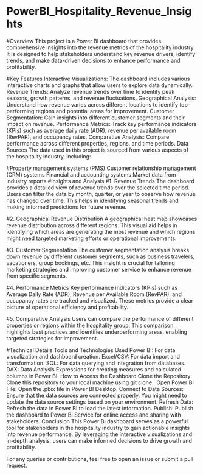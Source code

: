 # PowerBI_Hospitality_Revenue_Insights
#Overview
This project is a Power BI dashboard that provides comprehensive insights into the revenue metrics of the hospitality industry. It is designed to help stakeholders understand key revenue drivers, identify trends, and make data-driven decisions to enhance performance and profitability.

#Key Features
Interactive Visualizations: The dashboard includes various interactive charts and graphs that allow users to explore data dynamically.
Revenue Trends: Analyze revenue trends over time to identify peak seasons, growth patterns, and revenue fluctuations.
Geographical Analysis: Understand how revenue varies across different locations to identify top-performing regions and potential areas for improvement.
Customer Segmentation: Gain insights into different customer segments and their impact on revenue.
Performance Metrics: Track key performance indicators (KPIs) such as average daily rate (ADR), revenue per available room (RevPAR), and occupancy rates.
Comparative Analysis: Compare performance across different properties, regions, and time periods.
Data Sources
The data used in this project is sourced from various aspects of the hospitality industry, including:

#Property management systems (PMS)
Customer relationship management (CRM) systems
Financial and accounting systems
Market data from industry reports
#Insights and Analysis
#1. Revenue Trends
The dashboard provides a detailed view of revenue trends over the selected time period. Users can filter the data by month, quarter, or year to observe how revenue has changed over time. This helps in identifying seasonal trends and making informed predictions for future revenue.

#2. Geographical Revenue Distribution
A geographical heat map showcases revenue distribution across different regions. This visual aid helps in identifying which areas are generating the most revenue and which regions might need targeted marketing efforts or operational improvements.

#3. Customer Segmentation
The customer segmentation analysis breaks down revenue by different customer segments, such as business travelers, vacationers, group bookings, etc. This insight is crucial for tailoring marketing strategies and improving customer service to enhance revenue from specific segments.

#4. Performance Metrics
Key performance indicators (KPIs) such as Average Daily Rate (ADR), Revenue per Available Room (RevPAR), and occupancy rates are tracked and visualized. These metrics provide a clear picture of operational efficiency and profitability.

#5. Comparative Analysis
Users can compare the performance of different properties or regions within the hospitality group. This comparison highlights best practices and identifies underperforming areas, enabling targeted strategies for improvement.

#Technical Details
Tools and Technologies Used
Power BI: For data visualization and dashboard creation.
Excel/CSV: For data import and transformation.
SQL: For data querying and integration from databases.
DAX: Data Analysis Expressions for creating measures and calculated columns in Power BI.
How to Access the Dashboard
Clone the Repository: Clone this repository to your local machine using git clone <repository-url>.
Open Power BI File: Open the .pbix file in Power BI Desktop.
Connect to Data Sources: Ensure that the data sources are connected properly. You might need to update the data source settings based on your environment.
Refresh Data: Refresh the data in Power BI to load the latest information.
Publish: Publish the dashboard to Power BI Service for online access and sharing with stakeholders.
Conclusion
This Power BI dashboard serves as a powerful tool for stakeholders in the hospitality industry to gain actionable insights into revenue performance. By leveraging the interactive visualizations and in-depth analysis, users can make informed decisions to drive growth and profitability.

For any queries or contributions, feel free to open an issue or submit a pull request.
